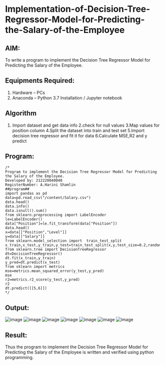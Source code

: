 # Implementation-of-Decision-Tree-Regressor-Model-for-Predicting-the-Salary-of-the-Employee

## AIM:
To write a program to implement the Decision Tree Regressor Model for Predicting the Salary of the Employee.

## Equipments Required:
1. Hardware – PCs
2. Anaconda – Python 3.7 Installation / Jupyter notebook

## Algorithm
1. Import dataset and get data info
2.check for null values
3.Map values for position column
4.Split the dataset into train and test set
5.Import decision tree regressor and fit it for data
6.Calculate MSE,R2 and y predict

## Program:
```
/*
Program to implement the Decision Tree Regressor Model for Predicting the Salary of the Employee.
Developed by: 212220040040
RegisterNumber: A.Harini Shamlin
##program##
import pandas as pd
data=pd.read_csv("/content/Salary.csv")
data.head()
data.info()
data.isnull().sum()
from sklearn.preprocessing import LabelEncoder
le=LabelEncoder()
data["Position"]=le.fit_transform(data["Position"])
data.head()
x=data[["Position","Level"]]
y=data[["Salary"]]
from sklearn.model_selection import  train_test_split
x_train,x_test,y_train,y_test=train_test_split(x,y,test_size=0.2,random_state=2)
from sklearn.tree import DecisionTreeRegressor
dt=DecisionTreeRegressor()
dt.fit(x_train,y_train)
y_pred=dt.predict(x_test)
from sklearn import metrics
mse=metrics.mean_squared_error(y_test,y_pred)
mse
r2=metrics.r2_score(y_test,y_pred)
r2
dt.predict([[5,6]])
*/

```

## Output:
![image](https://github.com/ATHDY005/Implementation-of-Decision-Tree-Regressor-Model-for-Predicting-the-Salary-of-the-Employee/assets/84709944/12ea05a0-cb91-4280-8ae7-a397c9f44c19)
![image](https://github.com/ATHDY005/Implementation-of-Decision-Tree-Regressor-Model-for-Predicting-the-Salary-of-the-Employee/assets/84709944/3052261e-a050-485f-b249-29f5e27ca73e)
![image](https://github.com/ATHDY005/Implementation-of-Decision-Tree-Regressor-Model-for-Predicting-the-Salary-of-the-Employee/assets/84709944/13b6e460-c0ef-4535-956e-c4f621f0c824)
![image](https://github.com/ATHDY005/Implementation-of-Decision-Tree-Regressor-Model-for-Predicting-the-Salary-of-the-Employee/assets/84709944/9192a07c-08aa-4922-92ac-cb8b7847f493)
![image](https://github.com/ATHDY005/Implementation-of-Decision-Tree-Regressor-Model-for-Predicting-the-Salary-of-the-Employee/assets/84709944/f0120563-ddf3-49af-9345-7b5e79c93ebf)
![image](https://github.com/ATHDY005/Implementation-of-Decision-Tree-Regressor-Model-for-Predicting-the-Salary-of-the-Employee/assets/84709944/0c87715f-6f69-4556-8e42-2baa21660c71)
![image](https://github.com/ATHDY005/Implementation-of-Decision-Tree-Regressor-Model-for-Predicting-the-Salary-of-the-Employee/assets/84709944/535a5426-80a4-4271-ae04-cbcf81dcdbdc)


## Result:
Thus the program to implement the Decision Tree Regressor Model for Predicting the Salary of the Employee is written and verified using python programming.
